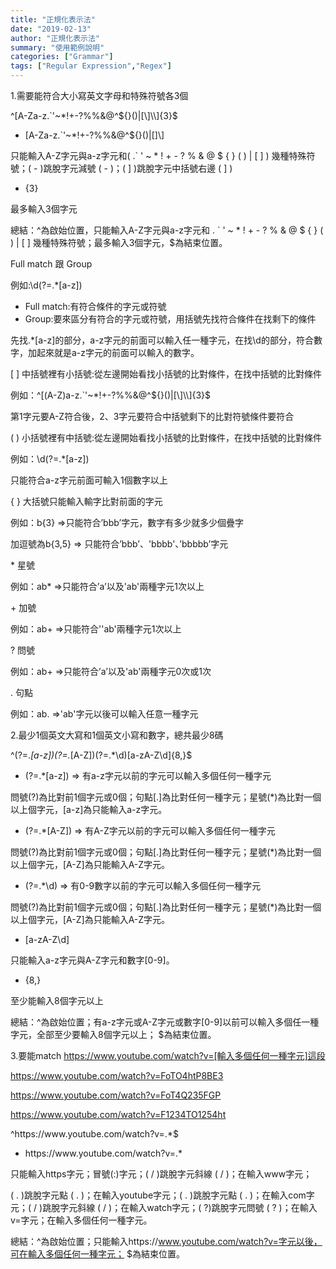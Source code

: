 ```yaml
---
title: "正規化表示法"
date: "2019-02-13"
author: "正規化表示法"
summary: "使用範例說明"
categories: ["Grammar"]
tags: ["Regular Expression","Regex"]
---
```




1.需要能符合大小寫英文字母和特殊符號各3個

^[A-Za-z.`'~*!+\-?%%&@^${}()|[\]\\]{3}$

- [A-Za-z.`'~*!+\-?%%&@^${}()|[\]\\]

只能輸入A-Z字元與a-z字元和( .` ' ~ * ! + - ? % & @  $ { } ( ) | [ ]  ) 幾種特殊符號；( \- )跳脫字元減號 ( - )；( \] )跳脫字元中括號右邊 ( ] )

- {3}

最多輸入3個字元

總結：^為啟始位置，只能輸入A-Z字元與a-z字元和 . ` ' ~ * ! + - ? % & @  $ { } ( ) | [ ]  幾種特殊符號；最多輸入3個字元，$為結束位置。

Full match 跟 Group

例如:\d(?=.*[a-z])

- Full match:有符合條件的字元或符號
- Group:要來區分有符合的字元或符號，用括號先找符合條件在找剩下的條件

先找.*[a-z]的部分，a-z字元的前面可以輸入任一種字元，在找\d的部分，符合數字，加起來就是a-z字元的前面可以輸入的數字。

[ ] 中括號裡有小括號:從左邊開始看找小括號的比對條件，在找中括號的比對條件

例如：^[(A-Z)a-z.`'~*!+\-?%%&@^${}()|[\]\\]{3}$

第1字元要A-Z符合後，2、3字元要符合中括號剩下的比對符號條件要符合

( ) 小括號裡有中括號:從左邊開始看找小括號的比對條件，在找中括號的比對條件

例如：\d(?=.*[a-z])

只能符合a-z字元前面可輸入1個數字以上

{ } 大括號只能輸入輸字比對前面的字元

例如：b{3} =>只能符合’bbb’字元，數字有多少就多少個疊字

加逗號為b{3,5} => 只能符合’bbb’、'bbbb'、’bbbbb’字元

\* 星號

例如：ab* =>只能符合’a’以及'ab'兩種字元1次以上

\+ 加號

例如：ab+ =>只能符合''ab'兩種字元1次以上

? 問號

例如：ab+ =>只能符合’a’以及'ab'兩種字元0次或1次

. 句點

例如：ab. =>'ab'字元以後可以輸入任意一種字元

2.最少1個英文大寫和1個英文小寫和數字，總共最少8碼

^(?=.*[a-z])(?=.*[A-Z])(?=.*\d)[a-zA-Z\d]{8,}$

- (?=.*[a-z]) => 有a-z字元以前的字元可以輸入多個任何一種字元

問號(?)為比對前1個字元或0個；句點[.]為比對任何一種字元；星號(*)為比對一個以上個字元，[a-z]為只能輸入a-z字元。

- (?=.*[A-Z]) => 有A-Z字元以前的字元可以輸入多個任何一種字元

問號(?)為比對前1個字元或0個；句點[.]為比對任何一種字元；星號(*)為比對一個以上個字元，[A-Z]為只能輸入A-Z字元。

- (?=.*\d) => 有0-9數字以前的字元可以輸入多個任何一種字元

問號(?)為比對前1個字元或0個；句點[.]為比對任何一種字元；星號(*)為比對一個以上個字元，[A-Z]為只能輸入A-Z字元。

- [a-zA-Z\d]

只能輸入a-z字元與A-Z字元和數字[0-9]。

- {8,}

至少能輸入8個字元以上

總結：^為啟始位置；有a-z字元或A-Z字元或數字[0-9]以前可以輸入多個任一種字元，全部至少要輸入8個字元以上； $為結束位置。

3.要能match https://www.youtube.com/watch?v=[輸入多個任何一種字元]這段

https://www.youtube.com/watch?v=FoTO4htP8BE3

https://www.youtube.com/watch?v=FoT4Q235FGP

https://www.youtube.com/watch?v=F1234TO1254ht

^https:\/\/www\.youtube\.com\/watch\?v=.*$

- https:\/\/www\.youtube\.com\/watch\?v=.*

只能輸入https字元；冒號(:)字元；( \/ )跳脫字元斜線 ( / )；在輸入www字元；

( \. )跳脫字元點 ( . )；在輸入youtube字元；( \. )跳脫字元點 ( . )；在輸入com字元；( \/ )跳脫字元斜線 ( / )；在輸入watch字元；( \?)跳脫字元問號 ( ? )；在輸入v=字元；在輸入多個任何一種字元。

總結：^為啟始位置；只能輸入https://www.youtube.com/watch?v=字元以後，可在輸入多個任何一種字元； $為結束位置。